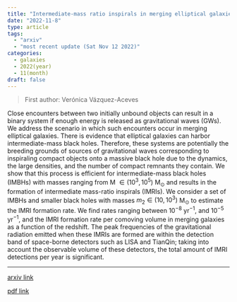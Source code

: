 ```yaml
---
title: "Intermediate-mass ratio inspirals in merging elliptical galaxies"
date: "2022-11-8"
type: article
tags:
  - "arxiv"
  - "most recent update (Sat Nov 12 2022)"
categories:
  - galaxies
  - 2022(year)
  - 11(month)
draft: false
---
```


> First author: Verónica Vázquez-Aceves

 Close encounters between two initially unbound objects can result in a binary
system if enough energy is released as gravitational waves (GWs). We address
the scenario in which such encounters occur in merging elliptical galaxies.
There is evidence that elliptical galaxies can harbor intermediate-mass black
holes. Therefore, these systems are potentially the breeding grounds of sources
of gravitational waves corresponding to inspiraling compact objects onto a
massive black hole due to the dynamics, the large densities, and the number of
compact remnants they contain. We show that this process is efficient for
intermediate-mass black holes (IMBHs) with masses ranging from M $\in
(10^3,10^5)$ M$_{\odot}$ and results in the formation of intermediate
mass-ratio inspirals (IMRIs). We consider a set of IMBHs and smaller black
holes with masses $m_2 \in (10,10^3)$ M$_{\odot}$ to estimate the IMRI
formation rate. We find rates ranging between 10$^{-8}$ yr$^{-1}$, and
10$^{-5}$ yr$^{-1}$, and the IMRI formation rate per comoving volume in merging
galaxies as a function of the redshift. The peak frequencies of the
gravitational radiation emitted when these IMRIs are formed are within the
detection band of space-borne detectors such as LISA and TianQin; taking into
account the observable volume of these detectors, the total amount of IMRI
detections per year is significant.

---
[arxiv link](http://arxiv.org/abs/2211.04547v1)

[pdf link](http://arxiv.org/pdf/2211.04547v1)